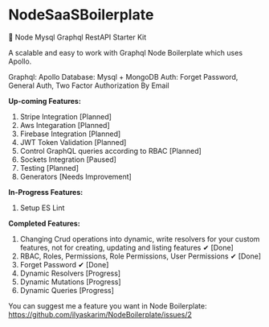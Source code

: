 # NodeSaaSBoilerplate
💪 Node Mysql Graphql RestAPI Starter Kit


A scalable and easy to work with Graphql Node Boilerplate which uses Apollo.

Graphql: Apollo
Database: Mysql + MongoDB
Auth: Forget Password, General Auth, Two Factor Authorization By Email

**Up-coming Features:**

1. Stripe Integration [Planned]
2. Aws Integaration [Planned]
3. Firebase Integration [Planned]
4. JWT Token Validation [Planned]
5. Control GraphQL queries according to RBAC [Planned]
6. Sockets Integration [Paused]
7. Testing [Planned]
8. Generators [Needs Improvement]

**In-Progress Features:**

1. Setup ES Lint

**Completed Features:**

1. Changing Crud operations into dynamic, write resolvers for your custom features, not for creating, updating and listing features ✔ [Done]
2. RBAC, Roles, Permissions, Role Permissions, User Permissions ✔ [Done]
3. Forget Password ✔ [Done]
4. Dynamic Resolvers [Progress]
5. Dynamic Mutations [Progress]
6. Dynamic Queries [Progress]


You can suggest me a feature you want in Node Boilerplate: https://github.com/ilyaskarim/NodeBoilerplate/issues/2
